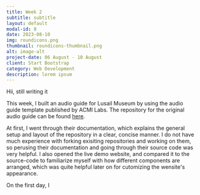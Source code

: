 ```yaml
---
title: Week 2
subtitle: subtitle
layout: default
modal-id: 8
date: 2023-08-10
img: roundicons.png
thumbnail: roundicons-thumbnail.png
alt: image-alt
project-date: 06 August - 10 August
client: Start Bootstrap
category: Web Development
description: lorem ipsum
---
```


<!--
edit the _layouts/portfolio_grid file and comment out the div class 'portfolio caption'. This way, the text won't be displayed in main menu )
-->

Hii, still writing it


This week, I built an audio guide for Lusail Museum by using the audio guide template published by ACMI Labs. The repository for the original audio guide can be found [here](https://github.com/ACMILabs/static-museum-audio-guide).


At first, I went through their documentation, which explains the general setup and layout of the repository in a clear, concise manner. I do not have much experience with forking exisiting repositories and working on them, so perusing their documentation and going through their source code was very helpful. I also opened the live demo website, and compared it to the source-code to familiarize myself with how different components are arranged, which was quite helpful later on for cutomizing the wensite's appearance.

On the first day, I 